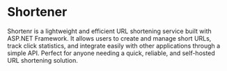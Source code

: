 # Shortener
Shortenr is a lightweight and efficient URL shortening service built with ASP.NET Framework. It allows users to create and manage short URLs, track click statistics, and integrate easily with other applications through a simple API. Perfect for anyone needing a quick, reliable, and self-hosted URL shortening solution.
